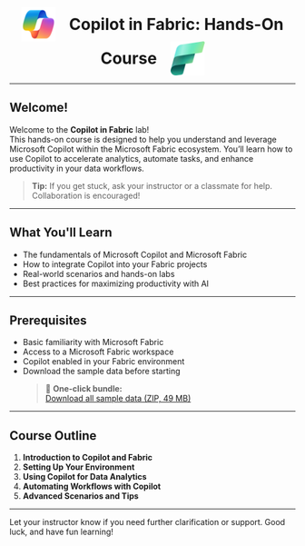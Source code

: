 <p align="center">
  <img src="assets/img/copilot_logo.png" alt="Microsoft Copilot Logo" width="60" style="vertical-align:middle; margin-right: 20px;">
  <span style="font-size:2em; font-weight:bold; vertical-align:middle;">Copilot in Fabric: Hands-On Course</span>
  <img src="assets/img/fabric_logo.png" alt="Microsoft Fabric Logo" width="60" style="vertical-align:middle; margin-left: 20px;">
</p>

---

## Welcome!

Welcome to the **Copilot in Fabric** lab!  
This hands-on course is designed to help you understand and leverage Microsoft Copilot within the Microsoft Fabric ecosystem. You’ll learn how to use Copilot to accelerate analytics, automate tasks, and enhance productivity in your data workflows.

> **Tip:** If you get stuck, ask your instructor or a classmate for help. Collaboration is encouraged!

---

## What You'll Learn

- The fundamentals of Microsoft Copilot and Microsoft Fabric
- How to integrate Copilot into your Fabric projects
- Real-world scenarios and hands-on labs
- Best practices for maximizing productivity with AI

---

## Prerequisites

- Basic familiarity with Microsoft Fabric
- Access to a Microsoft Fabric workspace
- Copilot enabled in your Fabric environment
- Download the sample data before starting  
  > 💾 **One-click bundle:**  
  > [Download all sample data (ZIP, 49 MB)](downloads/Content.zip)

---

## Course Outline

1. **Introduction to Copilot and Fabric**
2. **Setting Up Your Environment**
3. **Using Copilot for Data Analytics**
4. **Automating Workflows with Copilot**
5. **Advanced Scenarios and Tips**

---

Let your instructor know if you need further clarification or support. Good luck, and have fun learning!


